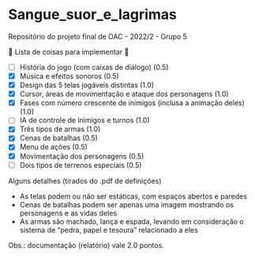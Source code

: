 # Sangue_suor_e_lagrimas
Repositório do projeto final de OAC - 2022/2 - Grupo 5

🤡  Lista de coisas para implementar  🤡
- [ ] História do jogo (com caixas de diálogo)                           (0.5)
- [x] Música e efeitos sonoros                                           (0.5)
- [x] Design das 5 telas jogáveis distintas                              (1.0)
- [x] Cursor, áreas de movimentação e ataque dos personagens             (1.0)
- [x] Fases com número crescente de inimigos (inclusa a animação deles)  (1.0)
- [ ] IA de controle de inimigos e turnos                                (1.0)
- [x] Três tipos de armas                                                (1.0)
- [x] Cenas de batalhas                                                  (0.5)
- [x] Menu de ações                                                      (0.5)
- [x] Movimentação dos personagens                                       (0.5)
- [ ] Dois tipos de terrenos especiais                                   (0.5)

Alguns detalhes (tirados do .pdf de definições)
- As telas podem ou não ser estáticas, com espaços abertos e paredes
- Cenas de batalhas podem ser apenas uma imagem mostrando os personagens e as vidas deles
- As armas são machado, lança e espada, levando em consideração o sistema de “pedra, papel e tesoura” relacionado a eles

Obs.: documentação (relatório) vale 2.0 pontos.
